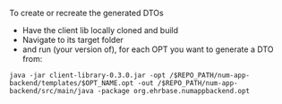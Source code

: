 To create or recreate the generated DTOs 

- Have the client lib locally cloned and build
- Navigate to its target folder
- and run (your version of), for each OPT you want to generate a DTO from:

``
java -jar client-library-0.3.0.jar -opt /$REPO_PATH/num-app-backend/templates/$OPT_NAME.opt -out /$REPO_PATH/num-app-backend/src/main/java -package org.ehrbase.numappbackend.opt
``